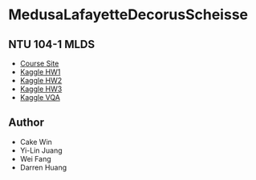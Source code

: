# MedusaLafayetteDecorusScheisse

## NTU 104-1 MLDS
- [Course Site](http://speech.ee.ntu.edu.tw/~tlkagk/courses_MLSD15_2.html)
- [Kaggle HW1](https://inclass.kaggle.com/c/mlds-hw14)
- [Kaggle HW2](https://inclass.kaggle.com/c/104-1-mlds-hw2)
- [Kaggle HW3](https://inclass.kaggle.com/c/104-1-mlds-hw3)
- [Kaggle VQA](https://inclass.kaggle.com/c/104-1-mlds-final-project)

## Author
- Cake Win
- Yi-Lin Juang
- Wei Fang
- Darren Huang
